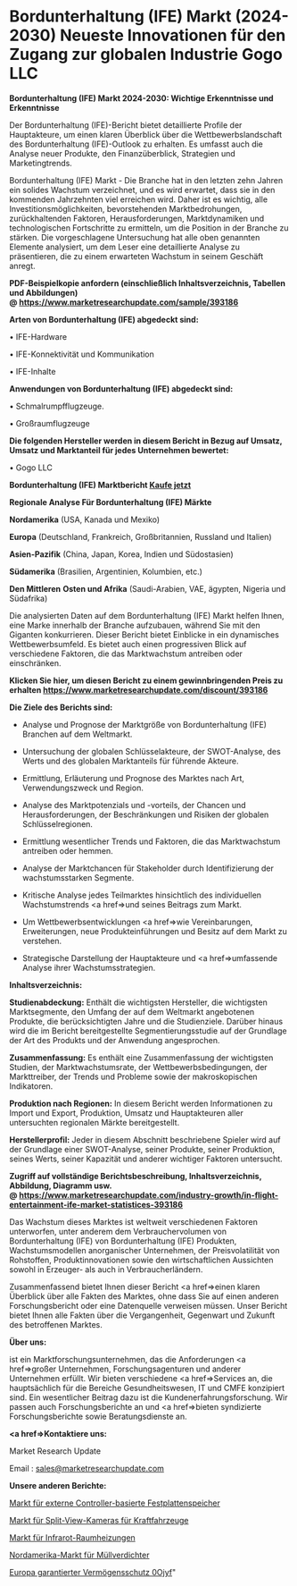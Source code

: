 # Bordunterhaltung (IFE) Markt (2024-2030) Neueste Innovationen für den Zugang zur globalen Industrie Gogo LLC

<strong>Bordunterhaltung (IFE) Markt 2024-2030: Wichtige Erkenntnisse und Erkenntnisse</strong>

Der Bordunterhaltung (IFE)-Bericht bietet detaillierte Profile der Hauptakteure, um einen klaren Überblick über die Wettbewerbslandschaft des Bordunterhaltung (IFE)-Outlook zu erhalten. Es umfasst auch die Analyse neuer Produkte, den Finanzüberblick, Strategien und Marketingtrends.

Bordunterhaltung (IFE) Markt - Die Branche hat in den letzten zehn Jahren ein solides Wachstum verzeichnet, und es wird erwartet, dass sie in den kommenden Jahrzehnten viel erreichen wird. Daher ist es wichtig, alle Investitionsmöglichkeiten, bevorstehenden Marktbedrohungen, zurückhaltenden Faktoren, Herausforderungen, Marktdynamiken und technologischen Fortschritte zu ermitteln, um die Position in der Branche zu stärken. Die vorgeschlagene Untersuchung hat alle oben genannten Elemente analysiert, um dem Leser eine detaillierte Analyse zu präsentieren, die zu einem erwarteten Wachstum in seinem Geschäft anregt.

<strong><b>PDF-Beispielkopie anfordern (einschließlich Inhaltsverzeichnis, Tabellen und Abbildungen) @ </b></strong><strong><a href=https://www.marketresearchupdate.com/sample/393186><strong>https://www.marketresearchupdate.com/sample/393186</u></a></strong></strong>

<strong>Arten von Bordunterhaltung (IFE) abgedeckt sind:</strong>

• IFE-Hardware

• IFE-Konnektivität und Kommunikation

• IFE-Inhalte

<strong>Anwendungen von Bordunterhaltung (IFE) abgedeckt sind:</strong>

• Schmalrumpfflugzeuge.

• Großraumflugzeuge

<strong>Die folgenden Hersteller werden in diesem Bericht in Bezug auf Umsatz, Umsatz und Marktanteil für jedes Unternehmen bewertet:</strong>

• Gogo LLC

<strong>Bordunterhaltung (IFE) Marktbericht <a href=https://www.marketresearchupdate.com/buynow/393186>Kaufe jetzt</a></strong>

<strong>Regionale Analyse Für Bordunterhaltung (IFE) Märkte</strong>

<strong>Nordamerika</strong> (USA, Kanada und Mexiko)

<strong>Europa</strong> (Deutschland, Frankreich, Großbritannien, Russland und Italien)

<strong>Asien-Pazifik</strong> (China, Japan, Korea, Indien und Südostasien)

<strong>Südamerika</strong> (Brasilien, Argentinien, Kolumbien, etc.)

<strong>Den Mittleren</strong> <strong>Osten und Afrika</strong> (Saudi-Arabien, VAE, ägypten, Nigeria und Südafrika)

Die analysierten Daten auf dem Bordunterhaltung (IFE) Markt helfen Ihnen, eine Marke innerhalb der Branche aufzubauen, während Sie mit den Giganten konkurrieren. Dieser Bericht bietet Einblicke in ein dynamisches Wettbewerbsumfeld. Es bietet auch einen progressiven Blick auf verschiedene Faktoren, die das Marktwachstum antreiben oder einschränken.

<strong>Klicken Sie hier, um diesen Bericht zu einem gewinnbringenden Preis zu erhalten
</strong><strong><a href=https://www.marketresearchupdate.com/discount/393186>https://www.marketresearchupdate.com/discount/393186</b></u></strong></a>

<strong>Die Ziele des Berichts sind:</strong>

- Analyse und Prognose der Marktgröße von Bordunterhaltung (IFE) Branchen auf dem Weltmarkt.

- Untersuchung der globalen Schlüsselakteure, der SWOT-Analyse, des Werts und des globalen Marktanteils für führende Akteure.

- Ermittlung, Erläuterung und Prognose des Marktes nach Art, Verwendungszweck und Region.

- Analyse des Marktpotenzials und -vorteils, der Chancen und Herausforderungen, der Beschränkungen und Risiken der globalen Schlüsselregionen.

- Ermittlung wesentlicher Trends und Faktoren, die das Marktwachstum antreiben oder hemmen.

- Analyse der Marktchancen für Stakeholder durch Identifizierung der wachstumsstarken Segmente.

- Kritische Analyse jedes Teilmarktes hinsichtlich des individuellen Wachstumstrends <a href=>und</a> seines Beitrags zum Markt.

- Um Wettbewerbsentwicklungen <a href=>wie</a> Vereinbarungen, Erweiterungen, neue Produkteinführungen und Besitz auf dem Markt zu verstehen.

- Strategische Darstellung der Hauptakteure und <a href=>umfas</a>sende Analyse ihrer Wachstumsstrategien.

<strong>Inhaltsverzeichnis:</strong>

<strong>Studienabdeckung:</strong> Enthält die wichtigsten Hersteller, die wichtigsten Marktsegmente, den Umfang der auf dem Weltmarkt angebotenen Produkte, die berücksichtigten Jahre und die Studienziele. Darüber hinaus wird die im Bericht bereitgestellte Segmentierungsstudie auf der Grundlage der Art des Produkts und der Anwendung angesprochen.

<strong>Zusammenfassung:</strong> Es enthält eine Zusammenfassung der wichtigsten Studien, der Marktwachstumsrate, der Wettbewerbsbedingungen, der Markttreiber, der Trends und Probleme sowie der makroskopischen Indikatoren.

<strong>Produktion nach Regionen:</strong> In diesem Bericht werden Informationen zu Import und Export, Produktion, Umsatz und Hauptakteuren aller untersuchten regionalen Märkte bereitgestellt.

<strong>Herstellerprofil:</strong> Jeder in diesem Abschnitt beschriebene Spieler wird auf der Grundlage einer SWOT-Analyse, seiner Produkte, seiner Produktion, seines Werts, seiner Kapazität und anderer wichtiger Faktoren untersucht.

<strong><b>Zugriff auf vollständige Berichtsbeschreibung, Inhaltsverzeichnis, Abbildung, Diagramm usw. @ </b></strong><strong><a href=https://www.marketresearchupdate.com/industry-growth/in-flight-entertainment-ife-market-statistices-393186>https://www.marketresearchupdate.com/industry-growth/in-flight-entertainment-ife-market-statistices-393186</a></strong>

Das Wachstum dieses Marktes ist weltweit verschiedenen Faktoren unterworfen, unter anderem dem Verbrauchervolumen von Bordunterhaltung (IFE) von Bordunterhaltung (IFE) Produkten, Wachstumsmodellen anorganischer Unternehmen, der Preisvolatilität von Rohstoffen, Produktinnovationen sowie den wirtschaftlichen Aussichten sowohl in Erzeuger- als auch in Verbraucherländern.

Zusammenfassend bietet Ihnen dieser Bericht <a href=>einen</a> klaren Überblick über alle Fakten des Marktes, ohne dass Sie auf einen anderen Forschungsbericht oder eine Datenquelle verweisen müssen. Unser Bericht bietet Ihnen alle Fakten über die Vergangenheit, Gegenwart und Zukunft des betroffenen Marktes.

<strong>Über uns:</strong>

 ist ein Marktforschungsunternehmen, das die Anforderungen <a href=>großer</a> Unternehmen, Forschungsagenturen und anderer Unternehmen erfüllt. Wir bieten verschiedene <a href=>Services</a> an, die hauptsächlich für die Bereiche Gesundheitswesen, IT und CMFE konzipiert sind. Ein wesentlicher Beitrag dazu ist die Kundenerfahrungsforschung. Wir passen auch Forschungsberichte an und <a href=>bieten</a> syndizierte Forschungsberichte sowie Beratungsdienste an.

<strong><a href=>Kontaktiere uns:</a></strong>

Market Research Update

Email : sales@marketresearchupdate.com

<strong>Unsere anderen Berichte:</strong>

<a href=https://www.linkedin.com/pulse/external-controller-based-disk-storage-market>Markt für externe Controller-basierte Festplattenspeicher</a>

<a href=https://www.linkedin.com/pulse/automotive-split-view-camera-market-report-2023>Markt für Split-View-Kameras für Kraftfahrzeuge</a>

<a href=https://www.linkedin.com/pulse/infrared-space-heaters-market-outlooks-2023>Markt für Infrarot-Raumheizungen</a>

<a href=https://www.linkedin.com/pulse/north-america-refuse-compactor-market-continues>Nordamerika-Markt für Müllverdichter</a>

<a href=https://www.linkedin.com/pulse/europe-guaranteed-asset-protection-0ojyf/>Europa garantierter Vermögensschutz 0Ojyf</a>"
